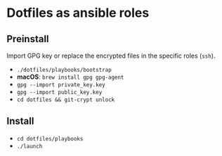 # Dotfiles as ansible roles

## Preinstall

Import GPG key or replace the encrypted files in the specific roles (`ssh`).

* `./dotfiles/playbooks/bootstrap`
* **macOS**: `brew install gpg gpg-agent`
* `gpg --import private_key.key`
* `gpg --import public_key.key`
* `cd dotfiles && git-crypt unlock`

## Install

* `cd dotfiles/playbooks`
* `./launch`

